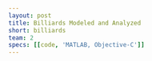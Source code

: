```yaml
---
layout: post
title: Billiards Modeled and Analyzed
short: billiards 
team: 2
specs: [[code, 'MATLAB, Objective-C']]
---
```

